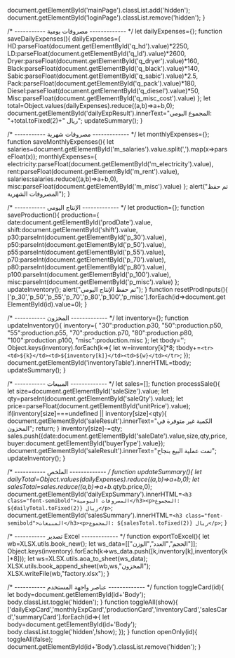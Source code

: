   document.getElementById('mainPage').classList.add('hidden');
  document.getElementById('loginPage').classList.remove('hidden');
}

/* ----------- مصروفات يومية ------------- */
let dailyExpenses={};
function saveDailyExpenses(){
  dailyExpenses={
    HD:parseFloat(document.getElementById('q_hd').value)*2250,
    LD:parseFloat(document.getElementById('q_ld').value)*2600,
    Dryer:parseFloat(document.getElementById('q_dryer').value)*160,
    Black:parseFloat(document.getElementById('q_black').value)*140,
    Sabic:parseFloat(document.getElementById('q_sabic').value)*2.5,
    Pack:parseFloat(document.getElementById('q_pack').value)*180,
    Diesel:parseFloat(document.getElementById('q_diesel').value)*50,
    Misc:parseFloat(document.getElementById('q_misc_cost').value)
  };
  let total=Object.values(dailyExpenses).reduce((a,b)=>a+b,0);
  document.getElementById('dailyExpResult').innerText="المجموع اليومي: "+total.toFixed(2)+" ريال";
  updateSummary();
}

/* ----------- مصروفات شهرية ------------- */
let monthlyExpenses={};
function saveMonthlyExpenses(){
  let salaries=document.getElementById('m_salaries').value.split(',').map(x=>parseFloat(x));
  monthlyExpenses={
    electricity:parseFloat(document.getElementById('m_electricity').value),
    rent:parseFloat(document.getElementById('m_rent').value),
    salaries:salaries.reduce((a,b)=>a+b,0),
    misc:parseFloat(document.getElementById('m_misc').value)
  };
  alert("تم حفظ المصروفات الشهرية");
}

/* ----------- الإنتاج اليومي ------------- */
let production={};
function saveProduction(){
  production={
    date:document.getElementById('prodDate').value,
    shift:document.getElementById('shift').value,
    p30:parseInt(document.getElementById('p_30').value),
    p50:parseInt(document.getElementById('p_50').value),
    p55:parseInt(document.getElementById('p_55').value),
    p70:parseInt(document.getElementById('p_70').value),
    p80:parseInt(document.getElementById('p_80').value),
    p100:parseInt(document.getElementById('p_100').value),
    misc:parseInt(document.getElementById('p_misc').value)
  };
  updateInventory();
  alert("تم حفظ الإنتاج اليومي");
}
function resetProdInputs(){
  ['p_30','p_50','p_55','p_70','p_80','p_100','p_misc'].forEach(id=>document.getElementById(id).value=0);
}

/* ----------- المخزون ------------- */
let inventory={};
function updateInventory(){
  inventory={
    "30":production.p30,
    "50":production.p50,
    "55":production.p55,
    "70":production.p70,
    "80":production.p80,
    "100":production.p100,
    "misc":production.misc
  };
  let tbody='';
  Object.keys(inventory).forEach(k=>{
    let w=inventory[k]*8;
    tbody+=`<tr><td>${k}</td><td>${inventory[k]}</td><td>${w}</td></tr>`;
  });
  document.getElementById('inventoryTable').innerHTML=tbody;
  updateSummary();
}

/* ----------- المبيعات ------------- */
let sales=[];
function processSale(){
  let size=document.getElementById('saleSize').value;
  let qty=parseInt(document.getElementById('saleQty').value);
  let price=parseFloat(document.getElementById('unitPrice').value);
  if(inventory[size]===undefined || inventory[size]<qty){
    document.getElementById('saleResult').innerText="الكمية غير متوفرة في المخزون";
    return;
  }
  inventory[size]-=qty;
  sales.push({date:document.getElementById('saleDate').value,size,qty,price,buyer:document.getElementById('buyerType').value});
  document.getElementById('saleResult').innerText="تمت عملية البيع بنجاح";
  updateInventory();
}

/* ----------- الملخص ------------- */
function updateSummary(){
  let dailyTotal=Object.values(dailyExpenses).reduce((a,b)=>a+b,0);
  let salesTotal=sales.reduce((a,b)=>a+b.qty*b.price,0);
  document.getElementById('dailyExpSummary').innerHTML=`<h3 class="font-semibold">المصروفات اليومية</h3><p>المجموع: ${dailyTotal.toFixed(2)} ريال</p>`;
  document.getElementById('salesSummary').innerHTML=`<h3 class="font-semibold">المبيعات</h3><p>المجموع: ${salesTotal.toFixed(2)} ريال</p>`;
}

/* ----------- تصدير Excel ------------- */
function exportToExcel(){
  let wb=XLSX.utils.book_new();
  let ws_data=[["الحجم","العدد","الوزن"]];
  Object.keys(inventory).forEach(k=>ws_data.push([k,inventory[k],inventory[k]*8]));
  let ws=XLSX.utils.aoa_to_sheet(ws_data);
  XLSX.utils.book_append_sheet(wb,ws,"المخزون");
  XLSX.writeFile(wb,"factory.xlsx");
}

/* ----------- عناصر واجهة المستخدم ------------- */
function toggleCard(id){
  let body=document.getElementById(id+'Body');
  body.classList.toggle('hidden');
}
function toggleAll(show){
  ['dailyExpCard','monthlyExpCard','productionCard','inventoryCard','salesCard','summaryCard'].forEach(id=>{
    let body=document.getElementById(id+'Body');
    body.classList.toggle('hidden',!show);
  });
}
function openOnly(id){
  toggleAll(false);
  document.getElementById(id+'Body').classList.remove('hidden');
}
</script>

</body>
</html>
